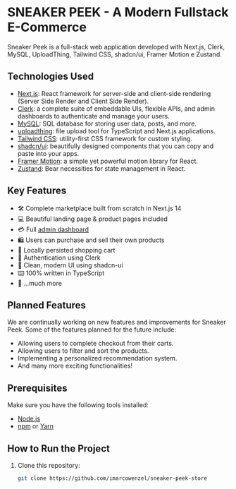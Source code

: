 # SNEAKER PEEK - A Modern Fullstack E-Commerce

Sneaker Peek is a full-stack web application developed with Next.js, Clerk, MySQL, UploadThing, Tailwind CSS, shadcn/ui, Framer Motion e Zustand.

## Technologies Used

- [Next.js](https://nextjs.org/): React framework for server-side and client-side rendering (Server Side Render and Client Side Render).
- [Clerk](https://clerk.com/): a complete suite of embeddable UIs, flexible APIs, and admin dashboards to authenticate and manage your users.
- [MySQL](https://www.mysql.com/): SQL database for storing user data, posts, and more.
- [uploadthing](https://uploadthing.com/): file upload tool for TypeScript and Next.js applications.
- [Tailwind CSS](https://tailwindcss.com/): utility-first CSS framework for custom styling.
- [shadcn/ui](https://ui.shadcn.com/): beautifully designed components that you can copy and paste into your apps.
- [Framer Motion](https://www.framer.com/motion/): a simple yet powerful motion library for React.
- [Zustand](https://zustand-demo.pmnd.rs/): Bear necessities for state management in React.

## Key Features

- 🛠️ Complete marketplace built from scratch in Next.js 14
- 💻 Beautiful landing page & product pages included
- 💳 Full [admin dashboard](https://github.com/imarcowenzel/admin-dahsboard)
- 🛍️ Users can purchase and sell their own products
- 🛒 Locally persisted shopping cart
- 🔑 Authentication using Clerk
- 🌟 Clean, modern UI using shadcn-ui
- ⌨️ 100% written in TypeScript
- 🎁 ...much more

## Planned Features

We are continually working on new features and improvements for Sneaker Peek. Some of the features planned for the future include:

- Allowing users to complete checkout from their carts.
- Allowing users to filter and sort the products.
- Implementing a personalized recommendation system.
- And many more exciting functionalities!
  
## Prerequisites

Make sure you have the following tools installed:

- [Node.js](https://nodejs.org/)
- [npm](https://www.npmjs.com/) or [Yarn](https://yarnpkg.com/)

## How to Run the Project

1. Clone this repository:

   ```bash
   git clone https://github.com/imarcowenzel/sneaker-peek-store
